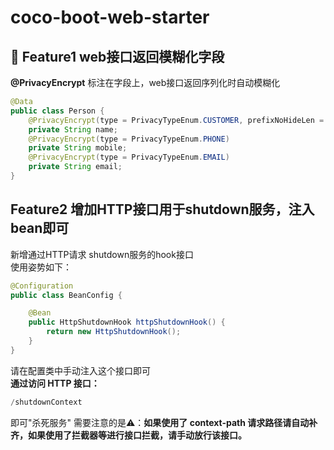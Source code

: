 # coco-boot-web-starter

## 🍬 Feature1  web接口返回模糊化字段
**@PrivacyEncrypt** 标注在字段上，web接口返回序列化时自动模糊化
```java
@Data
public class Person {
    @PrivacyEncrypt(type = PrivacyTypeEnum.CUSTOMER, prefixNoHideLen = 1, suffixNoHideLen = 2)
    private String name;
    @PrivacyEncrypt(type = PrivacyTypeEnum.PHONE)
    private String mobile;
    @PrivacyEncrypt(type = PrivacyTypeEnum.EMAIL)
    private String email;
}
```

## Feature2  增加HTTP接口用于shutdown服务，注入bean即可
新增通过HTTP请求 shutdown服务的hook接口  
使用姿势如下：
```java
@Configuration
public class BeanConfig {

    @Bean
    public HttpShutdownHook httpShutdownHook() {
        return new HttpShutdownHook();
    }
}

```
请在配置类中手动注入这个接口即可  
**通过访问 HTTP 接口：** 
```java
/shutdownContext
```
即可"杀死服务"
需要注意的是⚠️：**如果使用了 context-path 请求路径请自动补齐，如果使用了拦截器等进行接口拦截，请手动放行该接口。** 
